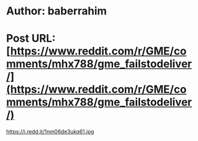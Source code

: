 # Author: baberrahim
# Post URL: [https://www.reddit.com/r/GME/comments/mhx788/gme_failstodeliver/](https://www.reddit.com/r/GME/comments/mhx788/gme_failstodeliver/)


https://i.redd.it/1nm06de3ukq61.jpg